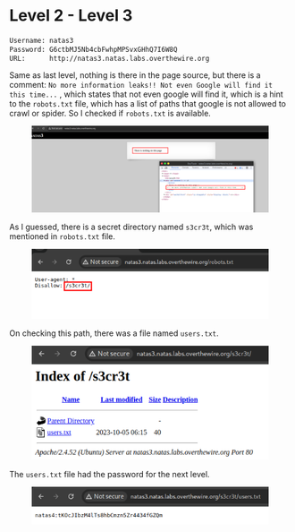# Level 2 - Level 3

```
Username: natas3
Password: G6ctbMJ5Nb4cbFwhpMPSvxGHhQ7I6W8Q
URL:      http://natas3.natas.labs.overthewire.org
```

Same as last level, nothing is there in the page source, but there is a comment: `No more information leaks!! Not even Google will find it this time...` , which states that not even google will find it, which is a hint to the `robots.txt` file, which has a list of paths that google is not allowed to crawl or spider. So I checked if `robots.txt` is available.

<figure><img src="../.gitbook/assets/image (18).png" alt=""><figcaption></figcaption></figure>

As I guessed, there is a secret directory named `s3cr3t`, which was mentioned in `robots.txt` file.

<figure><img src="../.gitbook/assets/image (19).png" alt=""><figcaption></figcaption></figure>

On checking this path,  there was a file named `users.txt`.

<figure><img src="../.gitbook/assets/image (20).png" alt=""><figcaption></figcaption></figure>

The `users.txt` file had the password for the next level.

<figure><img src="../.gitbook/assets/image (21).png" alt=""><figcaption></figcaption></figure>
